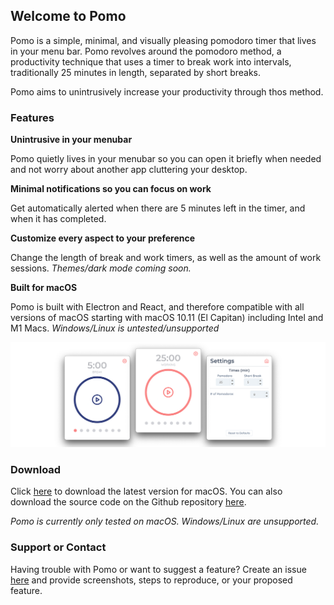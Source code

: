 ## Welcome to Pomo

Pomo is a simple, minimal, and visually pleasing pomodoro timer that lives in your menu bar. Pomo revolves around the pomodoro method, a productivity technique that uses a timer to break work into intervals, traditionally 25 minutes in length, separated by short breaks.

Pomo aims to unintrusively increase your productivity through thos method. 

### Features

**Unintrusive in your menubar**

Pomo quietly lives in your menubar so you can open it briefly when needed and not worry about another app cluttering your desktop. 

**Minimal notifications so you can focus on work**

Get automatically alerted when there are 5 minutes left in the timer, and when it has completed.  

**Customize every aspect to your preference**

Change the length of break and work timers, as well as the amount of work sessions. _Themes/dark mode coming soon._

**Built for macOS**

Pomo is built with Electron and React, and therefore compatible with all versions of macOS starting with macOS 10.11 (El Capitan) including Intel and M1 Macs. _Windows/Linux is untested/unsupported_

![Working](/assets/all-screenshots.png)


### Download

Click [here](https://github.com/maxbeyer1/pomo/releases/latest) to download the latest version for macOS. You can also download the source code on the Github repository [here](https://github.com/maxbeyer1/pomo). 

_Pomo is currently only tested on macOS. Windows/Linux are unsupported._

### Support or Contact

Having trouble with Pomo or want to suggest a feature? Create an issue [here](https://github.com/maxbeyer1/pomo/issues) and provide screenshots, steps to reproduce, or your proposed feature.
